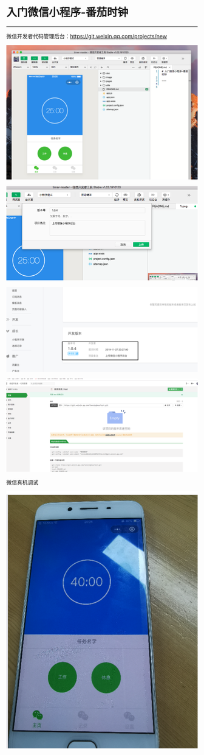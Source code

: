 # 入门微信小程序-番茄时钟

---
微信开发者代码管理后台：https://git.weixin.qq.com/projects/new

![](./doc/1.png)

![](./doc/2.png)

![](./doc/3.png)

![](./doc/4.png)

微信真机调试

![](./doc/5.png)

